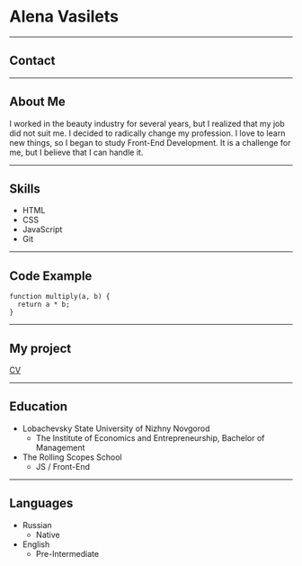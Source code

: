 # Alena Vasilets
---  


## Contact
***
## About Me
I worked in the beauty industry for several years, but I realized that my job did not suit me. I decided to radically change my profession. I love to learn new things, so I began to study Front-End Development. It is a challenge for me, but I believe that I can handle it.
***
## Skills
- HTML
- CSS
- JavaScript
- Git
***
## Code Example
```
function multiply(a, b) {
  return a * b;
}
```
***
## My project
[CV](https://leniliya.github.io/rsschool-cv/cv)
***
## Education
- Lobachevsky State University of Nizhny Novgorod
    - The Institute of Economics and Entrepreneurship, Bachelor of Management
- The Rolling Scopes School
    - JS / Front-End
***
## Languages
- Russian
    - Native
- English
    - Pre-Intermediate